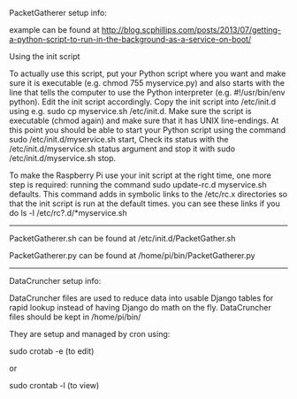 PacketGatherer setup info:

example can be found at http://blog.scphillips.com/posts/2013/07/getting-a-python-script-to-run-in-the-background-as-a-service-on-boot/


Using the init script

To actually use this script, put your Python script where you want and make sure it is executable (e.g. chmod 755 myservice.py) 
and also starts with the line that tells the computer to use the Python interpreter (e.g. #!/usr/bin/env python). 
Edit the init script accordingly. 
Copy the init script into /etc/init.d using e.g. sudo cp myservice.sh /etc/init.d. 
Make sure the script is executable (chmod again) and make sure that it has UNIX line-endings. 
At this point you should be able to start your Python script using the command sudo /etc/init.d/myservice.sh start,
Check its status with the /etc/init.d/myservice.sh status argument and stop it with sudo /etc/init.d/myservice.sh stop.

To make the Raspberry Pi use your init script at the right time, one more step is required: running the command sudo update-rc.d myservice.sh defaults. This command adds in symbolic links to the /etc/rc.x directories so that the init script is run at the default times. you can see these links if you do ls -l /etc/rc?.d/*myservice.sh


------------------------------------
PacketGatherer.sh can be found at /etc/init.d/PacketGather.sh

PacketGatherer.py can be found at /home/pi/bin/PacketGatherer.py 



___________________________________
DataCruncher setup info:

DataCruncher files are used to reduce data into usable Django tables for rapid lookup instead of having Django do math on the fly.
DataCruncher files should be kept in /home/pi/bin/

They are setup and managed by cron using: 

sudo crotab -e (to edit)

or

sudo crontab -l (to view)
